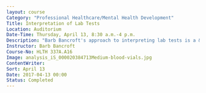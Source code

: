 ```yaml
---
layout: course
Category: "Professional Healthcare/Mental Health Development"
Title: Interpretation of Lab Tests
Location: Auditorium
Date-Time: Thursday, April 13, 8:30 a.m.-4 p.m.
Description: "Barb Bancroft's approach to interpreting lab tests is a &quot;must hear&quot; for nurses in all areas and nurses at all levels. You will leave the seminar with a plethora of practical pearls that can be applied to your patients in the hospital, in the primary care facility, or in the ICU. The WBC and differential is discussed as it relates to viral infections, bacterial infections, and parasitic infections. Iron deficiency anemias will be differentiated from B12 and folic acid anemias&mdash;and, Barb will give you some helpful hints for patients with lead as a cause of anemia. The lipid profile will be discussed as will liver function tests and clinical correlations. Barb will also correlate various drugs with their effects on lab tests, including chemotherapy, antibiotics, statins, and other lipid-lowering agents. Class notes: 6 contact hours will be awarded to nurses and nursing home administrators upon successful completion"
Instructor: Barb Bancroft
Course-No: HLTH 337A.A16
Image: analysis_iS_000020384713Medium-blood-vials.jpg
ContentWriter:
Sort: April 13
Date: 2017-04-13 00:00
Status: Completed
---
```

